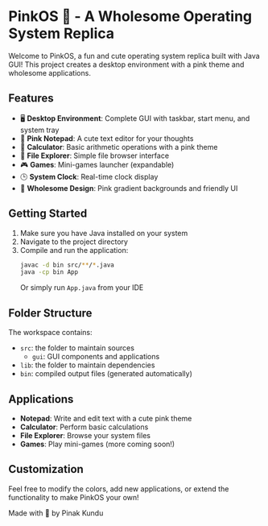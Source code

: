 # PinkOS 🌸 - A Wholesome Operating System Replica

Welcome to PinkOS, a fun and cute operating system replica built with Java GUI! This project creates a desktop environment with a pink theme and wholesome applications.

## Features

- 🖥️ **Desktop Environment**: Complete GUI with taskbar, start menu, and system tray
- 📝 **Pink Notepad**: A cute text editor for your thoughts
- 🔢 **Calculator**: Basic arithmetic operations with a pink theme
- 📁 **File Explorer**: Simple file browser interface
- 🎮 **Games**: Mini-games launcher (expandable)
- 🕒 **System Clock**: Real-time clock display
- 🌸 **Wholesome Design**: Pink gradient backgrounds and friendly UI

## Getting Started

1. Make sure you have Java installed on your system
2. Navigate to the project directory
3. Compile and run the application:
   ```bash
   javac -d bin src/**/*.java
   java -cp bin App
   ```
   Or simply run `App.java` from your IDE

## Folder Structure

The workspace contains:

- `src`: the folder to maintain sources
  - `gui`: GUI components and applications
- `lib`: the folder to maintain dependencies
- `bin`: compiled output files (generated automatically)

## Applications

- **Notepad**: Write and edit text with a cute pink theme
- **Calculator**: Perform basic calculations
- **File Explorer**: Browse your system files
- **Games**: Play mini-games (more coming soon!)

## Customization

Feel free to modify the colors, add new applications, or extend the functionality to make PinkOS your own!

Made with 💖 by Pinak Kundu
